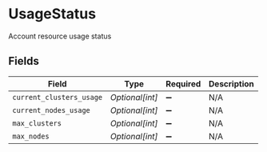 # UsageStatus

Account resource usage status


## Fields

| Field                    | Type                     | Required                 | Description              |
| ------------------------ | ------------------------ | ------------------------ | ------------------------ |
| `current_clusters_usage` | *Optional[int]*          | :heavy_minus_sign:       | N/A                      |
| `current_nodes_usage`    | *Optional[int]*          | :heavy_minus_sign:       | N/A                      |
| `max_clusters`           | *Optional[int]*          | :heavy_minus_sign:       | N/A                      |
| `max_nodes`              | *Optional[int]*          | :heavy_minus_sign:       | N/A                      |